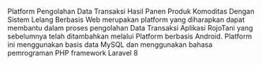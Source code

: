 Platform Pengolahan Data Transaksi Hasil Panen Produk Komoditas Dengan Sistem Lelang Berbasis Web merupakan platform yang diharapkan dapat membantu dalam proses pengolahan Data Transaksi Aplikasi RojoTani yang sebelumnya telah ditambahkan melalui Platform berbasis Android. Platform ini menggunakan basis data MySQL dan menggunakan bahasa pemrograman PHP framework Laravel 8

